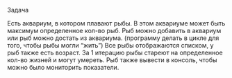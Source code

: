 Задача

Есть аквариум, в котором плавают рыбы. В этом аквариуме может быть максимум определенное кол-во рыб. Рыб можно добавить в аквариум или рыб можно достать из аквариума. (программу делать в цикле для того, чтобы рыбы могли “жить”)
Все рыбы отображаются списком, у рыб также есть возраст. За 1 итерацию рыбы стареют на определенное кол-во жизней и могут умереть. Рыб также вывести в консоль, чтобы можно было мониторить показатели.
